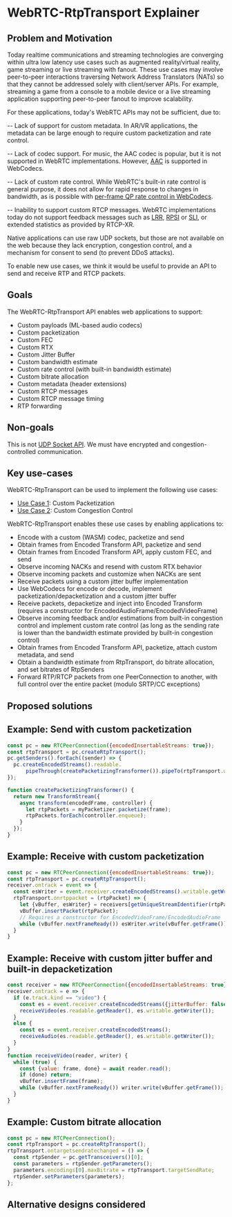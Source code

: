 # WebRTC-RtpTransport Explainer

## Problem and Motivation

Today realtime communications and streaming technologies are converging within
ultra low latency use cases such as augmented reality/virtual reality,
game streaming or live streaming with fanout. These use cases may involve
peer-to-peer interactions traversing Network Address Translators (NATs)
so that they cannot be addressed solely with client/server APIs. 
For example, streaming a game from a console to a mobile device
or a live streaming application supporting peer-to-peer fanout to
improve scalability.

For these applications, today's WebRTC APIs may not be sufficient, due to: 

-- Lack of support for custom metadata. In AR/VR applications, the metadata
can be large enough to require custom packetization and rate control. 

-- Lack of codec support. For music, the AAC codec is popular,
but it is not supported in WebRTC implementations. However,
[AAC](https://www.w3.org/TR/webcodecs-aac-codec-registration/) is supported in WebCodecs.

-- Lack of custom rate control. While WebRTC's built-in rate control is
general purpose, it does not allow for rapid response to changes in bandwidth,
as is possible with [per-frame QP rate control in WebCodecs](https://docs.google.com/presentation/d/1FpCAlxvRuC0e52JrthMkx-ILklB5eHszbk8D3FIuSZ0/edit#slide=id.g2452ff65d17_0_1).

-- Inability to support custom RTCP messages. WebRTC implementations today do
not support feedback messages such as [LRR](https://datatracker.ietf.org/doc/html/draft-ietf-avtext-lrr/), [RPSI](https://datatracker.ietf.org/doc/html/rfc4585#page-39) or [SLI](https://datatracker.ietf.org/doc/html/rfc4585#page-37), or extended statistics as provided by RTCP-XR. 
 
Native applications can use raw UDP sockets, but those are not available on the
web because they lack encryption, congestion control, and a mechanism for
consent to send (to prevent DDoS attacks).

To enable new use cases, we think it would be useful to provide an API to
send and receive RTP and RTCP packets. 

## Goals

The WebRTC-RtpTransport API enables web applications to support: 

- Custom payloads (ML-based audio codecs)
- Custom packetization
- Custom FEC 
- Custom RTX
- Custom Jitter Buffer 
- Custom bandwidth estimate
- Custom rate control (with built-in bandwidth estimate)
- Custom bitrate allocation
- Custom metadata (header extensions)
- Custom RTCP messages
- Custom RTCP message timing
- RTP forwarding

## Non-goals

This is not [UDP Socket API](https://www.w3.org/TR/raw-sockets/).  We must have
encrypted and congestion-controlled communication.

## Key use-cases

WebRTC-RtpTransport can be used to implement the following use cases: 

- [Use Case 1](https://github.com/w3c/webrtc-rtptransport/blob/main/explainer-use-case-1.md): Custom Packetization
- [Use Case 2](https://github.com/w3c/webrtc-rtptransport/blob/main/explainer-use-case-2.md): Custom Congestion Control

WebRTC-RtpTransport enables these use cases by enabling applications to:

- Encode with a custom (WASM) codec, packetize and send
- Obtain frames from Encoded Transform API, packetize and send
- Obtain frames from Encoded Transform API, apply custom FEC, and send
- Observe incoming NACKs and resend with custom RTX behavior
- Observe incoming packets and customize when NACKs are sent
- Receive packets using a custom jitter buffer implementation
- Use WebCodecs for encode or decode, implement packetization/depacketization and a custom jitter buffer
- Receive packets, depacketize and inject into Encoded Transform (requires a constructor for EncodedAudioFrame/EncodedVideoFrame)
- Observe incoming feedback and/or estimations from built-in congestion control and implement custom rate control (as long as the sending rate is lower than the bandwidth estimate provided by built-in congestion control)
- Obtain frames from Encoded Transform API, packetize, attach custom metadata, and send
- Obtain a bandwidth estimate from RtpTransport, do bitrate allocation, and set bitrates of RtpSenders
- Forward RTP/RTCP packets from one PeerConnection to another, with full control over the entire packet (modulo SRTP/CC exceptions)

## Proposed solutions

## Example: Send with custom packetization

```javascript
const pc = new RTCPeerConnection({encodedInsertableStreams: true});
const rtpTransport = pc.createRtpTransport();
pc.getSenders().forEach((sender) => {
  pc.createEncodedStreams().readable.
      pipeThrough(createPacketizingTransformer()).pipeTo(rtpTransport.writable);
});

function createPacketizingTransformer() {
  return new TransformStream({
    async transform(encodedFrame, controller) {
      let rtpPackets = myPacketizer.packetize(frame);
      rtpPackets.forEach(controller.enqueue);
    }
  });
}
```

## Example: Receive with custom packetization

```javascript
const pc = new RTCPeerConnection({encodedInsertableStreams: true});
const rtpTransport = pc.createRtpTransport();
receiver.ontrack = event => {
  const esWriter = event.receiver.createEncodedStreams().writable.getWriter();
  rtpTransport.onrtppacket = (rtpPacket) => {
    let {vBuffer, esWriter} = receivers[getUniqueStreamIdentifier(rtpPacket)];
    vBuffer.insertPacket(rtpPacket);
    // Requires a constructor for EncodedVideoFrame/EncodedAudioFrame
    while (vBuffer.nextFrameReady()) esWriter.write(vBuffer.getFrame());
  }
}
```

## Example: Receive with custom jitter buffer and built-in depacketization

```javascript
const receiver = new RTCPeerConnection({encodedInsertableStreams: true});
receiver.ontrack = e => {
  if (e.track.kind == "video") {
    const es = event.receiver.createEncodedStreams({jitterBuffer: false});
    receiveVideo(es.readable.getReader(), es.writable.getWriter());
  }
  else {
    const es = event.receiver.createEncodedStreams();
    receiveAudio(es.readable.getReader(), es.writable.getWriter());
  }
}
function receiveVideo(reader, writer) {
  while (true) {
    const {value: frame, done} = await reader.read();
    if (done) return;
    vBuffer.insertFrame(frame);
    while (vBuffer.nextFrameReady()) writer.write(vBuffer.getFrame());
  }
}
```

## Example: Custom bitrate allocation

```javascript
const pc = new RTCPeerConnection();
const rtpTransport = pc.createRtpTransport();
rtpTransport.ontargetsendratechanged = () => {
  const rtpSender = pc.getTransceivers()[0];
  const parameters = rtpSender.getParameters();
  parameters.encodings[0].maxBitrate = rtpTransport.targetSendRate;
  rtpSender.setParameters(parameters);
};
```

## Alternative designs considered

